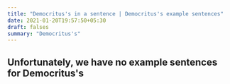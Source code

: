 ```yaml
---
title: "Democritus's in a sentence | Democritus's example sentences"
date: 2021-01-20T19:57:50+05:30
draft: falses
summary: "Democritus's"
---
```

## Unfortunately, we have no example sentences for Democritus's                 

